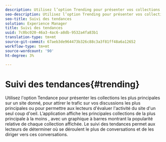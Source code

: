 ```yaml
---
description: Utilisez l’option Trending pour présenter vos collections les plus principales.
seo-description: Utilisez l’option Trending pour présenter vos collections les plus principales.
seo-title: Suivi des tendances
solution: Experience Manager
title: Suivi des tendances
uuid: 7c0bc020-46a3-4ac6-a8db-9532a4fa83b1
translation-type: tm+mt
source-git-commit: 67aeb3de964473b326c88c3a3f81ff48a6a12652
workflow-type: tm+mt
source-wordcount: '90'
ht-degree: 3%

---
```



# Suivi des tendances{#trending}

Utilisez l&#39;option Tendance pour présenter les collections les plus principales sur un site donné, pour attirer le trafic sur vos discussions les plus principales ou pour permettre aux lecteurs d&#39;évaluer l&#39;activité du site d&#39;un seul coup d&#39;oeil. L’application affiche les principales collections de la plus principale à la moins , avec un graphique à barres montrant la popularité relative de chaque collection affichée. Le suivi des tendances permet aux lecteurs de déterminer où se déroulent le plus de conversations et de les diriger vers ces conversations.
